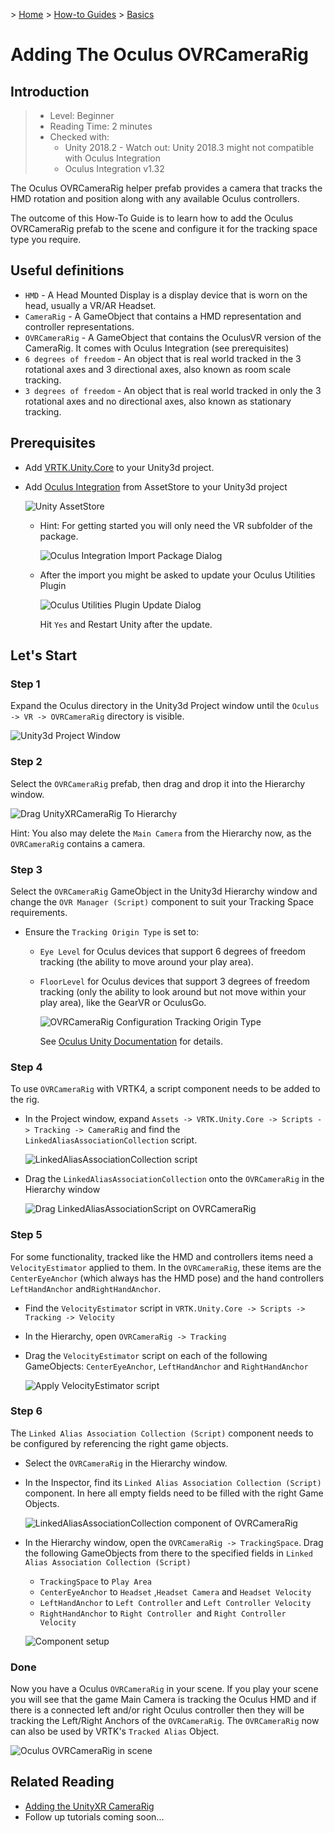 &gt; [Home](../../../../README.md) &gt; [How-to Guides](../../README.md) &gt; [Basics](../README.md)

# Adding The Oculus OVRCameraRig

## Introduction

  > * Level: Beginner
  > * Reading Time: 2 minutes
  > * Checked with: 
  >   * Unity 2018.2  - Watch out: Unity 2018.3 might not compatible with Oculus Integration
  >   * Oculus Integration v1.32

The Oculus OVRCameraRig helper prefab provides a camera that tracks the HMD rotation and position along with any available Oculus controllers.

The outcome of this How-To Guide is to learn how to add the Oculus OVRCameraRig prefab to the scene and configure it for the tracking space type you require.

## Useful definitions

* `HMD` - A Head Mounted Display is a display device that is worn on the head, usually a VR/AR Headset.
* `CameraRig` - A GameObject that contains a HMD representation and controller representations.
* `OVRCameraRig` - A GameObject that contains the OculusVR version of the CameraRig. It comes with Oculus Integration (see prerequisites)
* `6 degrees of freedom` - An object that is real world tracked in the 3 rotational axes and 3 directional axes, also known as room scale tracking.
* `3 degrees of freedom` - An object that is real world tracked in only the 3 rotational axes and no directional axes, also known as stationary tracking.

## Prerequisites

* Add [VRTK.Unity.Core] to your Unity3d project.

* Add [Oculus Integration] from AssetStore to your Unity3d project

  ![Unity AssetStore](assets/images/AssetStore_OculusIntegration.PNG)

  * Hint: For getting started you will only need the VR subfolder of the package.

    ![Oculus Integration Import Package Dialog](assets/images/OculusIntegrationImportDialog.PNG)
  * After the import you might be asked to update your Oculus Utilities Plugin

    ![Oculus Utilities Plugin Update Dialog](assets/images/OculusPluginUpdate.PNG)

    Hit `Yes` and Restart Unity after the update.

  

## Let's Start

### Step 1

Expand the Oculus directory in the Unity3d Project window until the `Oculus -> VR -> OVRCameraRig` directory is visible.

![Unity3d Project Window](assets/images/Unity3dProjectWindowOculus.png)

### Step 2

Select the `OVRCameraRig` prefab, then drag and drop it into the Hierarchy window.

![Drag UnityXRCameraRig To Hierarchy](assets/images/DragOVRCameraRigToHierarchy.PNG)

Hint: You also may delete the `Main Camera` from the Hierarchy now, as the `OVRCameraRig` contains a camera.

### Step 3

Select the `OVRCameraRig` GameObject in the Unity3d Hierarchy window and change the `OVR Manager (Script)` component to suit your Tracking Space requirements.

* Ensure the `Tracking Origin Type` is set to:
  * `Eye Level` for Oculus devices that support 6 degrees of freedom tracking (the ability to move around your play area).
  * `FloorLevel` for Oculus devices that support 3 degrees of freedom tracking (only the ability to look around but not move within your play area), like the GearVR or OculusGo.

    ![OVRCameraRig Configuration Tracking Origin Type](assets/images/OVRConfigTrackingOrigin.PNG)

    See [Oculus Unity Documentation](https://developer.oculus.com/documentation/unity/latest/concepts/unity-utilities-overview/) for details.

### Step 4

To use `OVRCameraRig`  with VRTK4, a script component needs to be added to the rig.

* In the Project window, expand `Assets -> VRTK.Unity.Core -> Scripts -> Tracking -> CameraRig` and find the `LinkedAliasAssociationCollection` script.

  ![LinkedAliasAssociationCollection script](assets/images/LinkedAliasAssociationCollection.PNG)
* Drag the `LinkedAliasAssociationCollection` onto the `OVRCameraRig` in the Hierarchy window

  ![Drag LinkedAliasAssociationScript on OVRCameraRig](assets/images/DragLinkedAliasToOVR.PNG)

### Step 5

For some functionality, tracked like the HMD and controllers items need a `VelocityEstimator` applied to them. In the `OVRCameraRig`, these items are the `CenterEyeAnchor` (which always has the HMD pose) and the hand controllers `LeftHandAnchor` and`RightHandAnchor`.

* Find the `VelocityEstimator` script in `VRTK.Unity.Core -> Scripts -> Tracking -> Velocity`

* In the Hierarchy, open `OVRCameraRig -> Tracking`

* Drag the `VelocityEstimator` script on each of the following GameObjects: `CenterEyeAnchor`, `LeftHandAnchor` and `RightHandAnchor`

  ![Apply VelocityEstimator script](assets/images/DragVelocityEstimator.PNG)

  

### Step 6

The `Linked Alias Association Collection (Script)` component needs to be configured by referencing the right game objects.

* Select the `OVRCameraRig` in the Hierarchy window.

* In the Inspector, find its `Linked Alias Association Collection (Script)`  component. In here all empty fields need to be filled with the right Game Objects.
  

  ![LinkedAliasAssociationCollection component of OVRCameraRig](assets/images/LinkedAliasAssociationCollectionComponent.PNG)

* In the Hierarchy window, open the `OVRCameraRig -> TrackingSpace`. Drag the following GameObjects from there to the specified fields in `Linked Alias Association Collection (Script)`

  * `TrackingSpace` to `Play Area`
  * `CenterEyeAnchor` to `Headset` ,`Headset Camera` and `Headset Velocity`
  * `LeftHandAnchor` to `Left Controller` and `Left Controller Velocity`
  * `RightHandAnchor` to `Right Controller `and `Right Controller Velocity`

  ![Component setup](assets/images/LinkedAliasAssociationCollectionSetup.PNG)

  

### Done

Now you have a Oculus `OVRCameraRig` in your scene. If you play your scene you will see that the game Main Camera is tracking the Oculus HMD and if there is a connected left and/or right Oculus controller then they will be tracking the Left/Right Anchors of the `OVRCameraRig`. The `OVRCameraRig` now can also be used by VRTK's `Tracked Alias` Object.

![Oculus OVRCameraRig in scene](assets/images/OVRCameraRigInScene.PNG)

## Related Reading

* [Adding the UnityXR CameraRig](../AddingTheUnityXRCameraRig)
* Follow up tutorials coming soon...

[VRTK.Unity.Core]: https://github.com/ExtendRealityLtd/VRTK.Unity.Core#getting-started
[Oculus Integration]: https://assetstore.unity.com/packages/tools/integration/oculus-integration-82022
